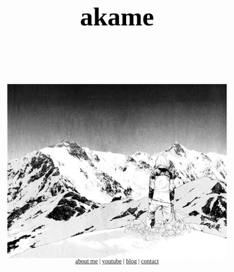 <!DOCTYPE html>
<html>
<head>
<title></title>

<link rel="shortcut icon" href="/favicon.ico" type="image/x-icon">
<link rel="icon" href="/favicon.ico" type="image/x-icon">

<style>
body {
  font-family: 'Times New Roman', serif;
}

.header {
  padding: 80px; 
  text-align: center;
  color: black;
}

.header h1 {
  font-size: 60px;
  font-family: 'Times New Roman', serif;
}

.navbar {
  text-align: center;
  font-family: 'Times New Roman', serif;
}

a:link {
  text-decoration: underline;
}

.center {
  display: block;
  margin-left: auto;
  margin-right: auto;
  width: 50%;
  margin-top: 0px; 
}

</style>
</head>

<body>
<div class="header">
  <h1>akame</h1>
</div>

<img src="Pinterest Image.jpg" alt="ak" style="width:600px;height:400px;" class="center">

<div class="navbar">
  <a href="#">about me</a>
  <span> | </span>
  <a href="#">youtube</a>
  <span> | </span>
  <a href="#">blog</a>
  <span> | </span>
  <a href="#" class="right">contact</a>
</div>
</body>
</html>
